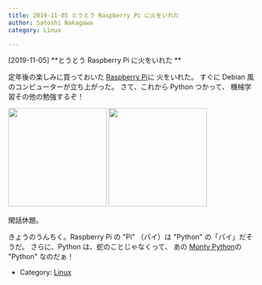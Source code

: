 ```yaml
---
title: 2019-11-05 とうとう Raspberry Pi に火をいれた  
author: Satoshi Nakagawa
category: Linux

---
```


[2019-11-05] **とうとう Raspberry Pi に火をいれた  ** 

 定年後の楽しみに買っておいた
[Raspberry Pi](https://www.raspberrypi.org/)に
火をいれた。
すぐに Debian 風のコンピューターが立ち上がった。
さて、これから Python つかって、
機械学習その他の勉強するぞ！

<a href="/pict/2019-11-05-raspberry-pi.jpg"><img src="/pict/2019-11-05-raspberry-pi.jpg" alt="" width="200"/></a>
<a href="/pict/2019-11-05-raspberry-pi-2.jpg"><img src="/pict/2019-11-05-raspberry-pi-2.jpg" alt="" width="200"/></a>

 閑話休題。

 きょうのうんちく。Raspberry Pi の "Pi" （パイ）は
"Python" の「パイ」だそうだ。
さらに、Python は、蛇のことじゃなくって、
あの [Monty Python](http://www.montypython.com/)の
"Python" なのだぁ！

- Category: [Linux](https://merapano.github.io/categories.html#Linux)


